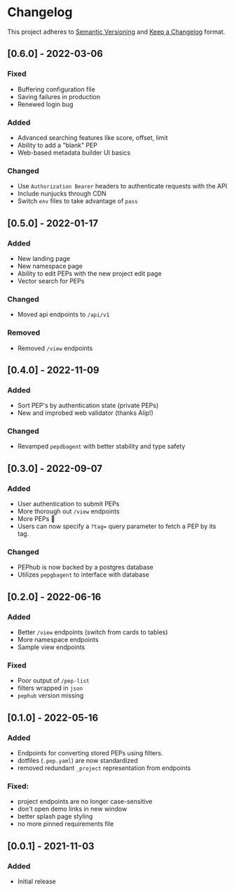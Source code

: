 # Changelog

This project adheres to [Semantic Versioning](https://semver.org/spec/v2.0.0.html) and [Keep a Changelog](https://keepachangelog.com/en/1.0.0/) format.

## [0.6.0] - 2022-03-06
### Fixed
- Buffering configuration file
- Saving failures in production
- Renewed login bug

### Added
- Advanced searching features like score, offset, limit
- Ability to add a "blank" PEP
- Web-based metadata builder UI basics

### Changed
- Use `Authorization Bearer` headers to authenticate requests with the API
- Include nunjucks through CDN
- Switch `env` files to take advantage of `pass`



## [0.5.0] - 2022-01-17
### Added
- New landing page
- New namespace page
- Ability to edit PEPs with the new project edit page
- Vector search for PEPs

### Changed
- Moved api endpoints to `/api/v1`

### Removed
- Removed `/view` endpoints

## [0.4.0] - 2022-11-09
### Added
- Sort PEP's by authentication state (private PEPs)
- New and improbed web validator (thanks Alip!)

### Changed
- Revamped `pepdbagent` with better stability and type safety

## [0.3.0] - 2022-09-07
### Added
- User authentication to submit PEPs
- More thorough out `/view` endpoints
- More PEPs 🎉
- Users can now specify a `?tag=` query parameter to fetch a PEP by its tag.

### Changed
- PEPhub is now backed by a postgres database
- Utilizes `pepgbagent` to interface with database

## [0.2.0] - 2022-06-16
### Added
- Better `/view` endpoints (switch from cards to tables)
- More namespace endpoints
- Sample view endpoints

### Fixed
- Poor output of `/pep-list`
- filters wrapped in `json`
- `pephub` version missing

## [0.1.0] - 2022-05-16
### Added
- Endpoints for converting stored PEPs using filters.
- dotfiles (`.pep.yaml`) are now standardized
- removed redundant `_project` representation from endpoints

### Fixed:
- project endpoints are no longer case-sensitive
- don't open demo links in new window
- better splash page styling
- no more pinned requirements file

## [0.0.1] - 2021-11-03
### Added
- Initial release
